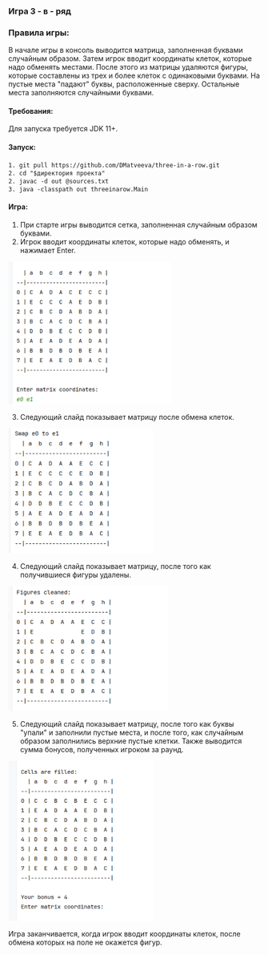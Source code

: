 ### Игра 3 - в - ряд

### Правила игры:
В начале игры в консоль выводится матрица, заполненная буквами случайным образом. 
Затем игрок вводит координаты клеток, которые надо обменять местами. После этого из матрицы удаляются фигуры, которые составлены из трех и более клеток с одинаковыми буквами. На пустые места "падают" буквы, расположенные сверху. Остальные места заполняются случайными буквами.

#### Требования:
Для запуска требуется JDK 11+.

#### Запуск:
```
1. git pull https://github.com/DMatveeva/three-in-a-row.git
2. cd "$директория проекта"
2. javac -d out @sources.txt
3. java -classpath out threeinarow.Main
```

#### Игра:

1. При старте игры выводится сетка, заполненная случайным образом буквами.
2. Игрок вводит координаты клеток, которые надо обменять, и нажимает Enter.

<img src="images/img1.png" alt="1" width="325" height="285">

3. Следующий слайд показывает матрицу после обмена клеток. 

<img src="images/img2.png" alt="1" width="290" height="250">

4. Следующий слайд показывает матрицу, после того как получившиеся фигуры удалены.

<img src="images/img3.png" alt="1" width="320" height="250">

5. Следующий слайд показывает матрицу, после того как буквы "упали" и заполнили пустые места, и после того, как 
   случайным образом заполнились верхние пустые клетки. 
 Также выводится сумма бонусов, полученных игроком за раунд.

<img src="images/img4.png" alt="1" width="290" height="320">


Игра заканчивается, когда игрок вводит координаты клеток, после обмена которых на поле не окажется фигур. 

